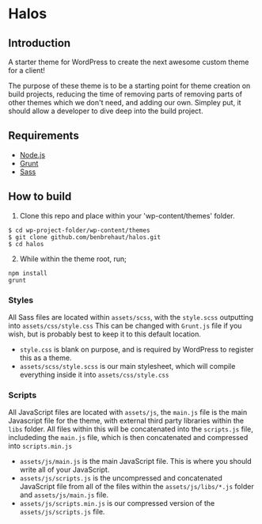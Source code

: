 # Halos

## Introduction
A starter theme for WordPress to create the next awesome custom theme for a client!

The purpose of these theme is to be a starting point for theme creation on build projects, reducing the time of removing parts of removing parts of other themes which we don't need, and adding our own. Simpley put, it should allow a developer to dive deep into the build project.

## Requirements
* [Node.js](https://nodejs.org/en/)
* [Grunt](http://www.gruntjs.com)
* [Sass](http://www.sass-lang.com)

## How to build
1. Clone this repo and place within your 'wp-content/themes' folder.
````
$ cd wp-project-folder/wp-content/themes
$ git clone github.com/benbrehaut/halos.git
$ cd halos
````
2. While within the theme root, run;
````
npm install
grunt
````

### Styles
All Sass files are located within ``assets/scss``, with the ``style.scss`` outputting into ``assets/css/style.css`` This can be changed with ``Grunt.js`` file if you wish, but is probably best to keep it to this default location.

* ``style.css`` is blank on purpose, and is required by WordPress to register this as a theme.
* ``assets/scss/style.scss`` is our main stylesheet, which will compile everything inside it into ``assets/css/style.css``

### Scripts
All JavaScript files are located with ``assets/js``, the ``main.js`` file is the main Javascript file for the theme, with external third party libraries within the ``libs`` folder. All files within this will be concatenated into the ``scripts.js`` file, includeding the ``main.js`` file, which is then concatenated and compressed into ``scripts.min.js``

* ``assets/js/main.js`` is the main JavaScript file. This is where you should write all of your JavaScript.
* ``assets/js/scripts.js`` is the uncompressed and concatenated JavaScript file from all of the files within the ``assets/js/libs/*.js`` folder and ``assets/js/main.js`` file.
* ``assets/js/scripts.min.js`` is our compressed version of the ``assets/js/scripts.js`` file.
